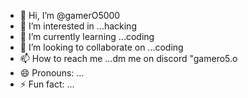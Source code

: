 - 👋 Hi, I’m @gamerO5000
- 👀 I’m interested in ...hacking
- 🌱 I’m currently learning ...coding
- 💞️ I’m looking to collaborate on ...coding
- 📫 How to reach me ...dm me on discord "gamero5.o
- 😄 Pronouns: ...
- ⚡ Fun fact: ...

<!---
gamerO5000/gamerO5000 is a ✨ special ✨ repository because its `README.md` (this file) appears on your GitHub profile.
You can click the Preview link to take a look at your changes.
--->
